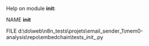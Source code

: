 Help on module __init__:

NAME
    __init__

FILE
    d:\do\web\n8n_tests\projets\email_sender_1\mem0-analysis\repo\embedchain\tests\__init__.py


